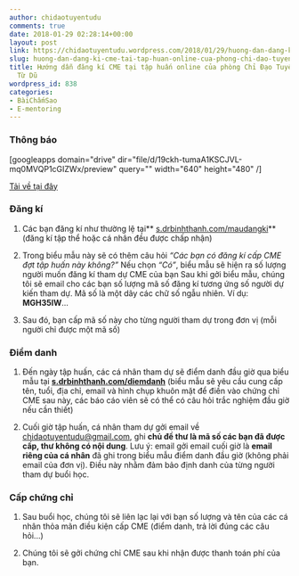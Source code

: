 ```yaml
---
author: chidaotuyentudu
comments: true
date: 2018-01-29 02:28:14+00:00
layout: post
link: https://chidaotuyentudu.wordpress.com/2018/01/29/huong-dan-dang-ki-cme-tai-tap-huan-online-cua-phong-chi-dao-tuyen-benh-vien-tu-du/
slug: huong-dan-dang-ki-cme-tai-tap-huan-online-cua-phong-chi-dao-tuyen-benh-vien-tu-du
title: Hướng dẫn đăng kí CME tại tập huấn online của phòng Chỉ Đạo Tuyến - bệnh viện
  Từ Dũ
wordpress_id: 838
categories:
- BàiChấmSao
- E-mentoring
---
```


### Thông báo


[googleapps domain="drive" dir="file/d/19ckh-tumaA1KSCJVL-mq0MVQP1cGIZWx/preview" query="" width="640" height="480" /]

[Tải về tại đây](https://drive.google.com/file/d/19ckh-tumaA1KSCJVL-mq0MVQP1cGIZWx/view?usp=sharing)


### Đăng kí





 	
  1. Các bạn đăng kí như thường lệ tại** [s.drbinhthanh.com/maudangki](http://s.drbinhthanh.com/maudangki)** (đăng kí tập thể hoặc cá nhân đều được chấp nhận)

 	
  2. Trong biểu mẫu này sẽ có thêm câu hỏi _“Các bạn có đăng kí cấp CME đợt tập huấn này không?”_
Nếu chọn _“Có”_, biểu mẫu sẽ hiện ra số lượng người muốn đăng kí tham dự CME của bạn
Sau khi gởi biểu mẫu, chúng tôi sẽ email cho các bạn số lượng mã số đăng kí tương ứng số người dự kiến tham dự. Mã số là một dãy các chữ số ngẫu nhiên. Ví dụ: **MGH35IW**...

 	
  3. Sau đó, bạn cấp mã số này cho từng người tham dự trong đơn vị (mỗi người chỉ được một mã số)


<!-- more -->


### Điểm danh





 	
  1. Đến ngày tập huấn, các cá nhân tham dự sẽ điểm danh đầu giờ qua biểu mẫu tại **[s.drbinhthanh.com/diemdanh](http://s.drbinhthanh.com/diemdanh)** (biểu mẫu sẽ yêu cầu cung cấp tên, tuổi, địa chỉ, email và hình chụp khuôn mặt để điền vào chứng chỉ CME sau này, các báo cáo viên sẽ có thể có câu hỏi trắc nghiệm đầu giờ nếu cần thiết)

 	
  2. Cuối giờ tập huấn, cá nhân tham dự gởi email về[ chidaotuyentudu@gmail.com](mailto:chidaotuyentudu@gmail.com), ghi **chủ đề thư là mã số các bạn đã được cấp, thư không có nội dung**. Lưu ý: email gởi email cuối giờ là **email riêng của cá nhân** đã ghi trong biểu mẫu điểm danh đầu giờ (không phải email của đơn vị). Điều này nhằm đảm bảo định danh của từng người tham dự buổi học.




### Cấp chứng chỉ





 	
  1. Sau buổi học, chúng tôi sẽ liên lạc lại với bạn số lượng và tên của các cá nhân thỏa mãn điều kiện cấp CME (điểm danh, trả lời đúng các câu hỏi...)

 	
  2. Chúng tôi sẽ gởi chứng chỉ CME sau khi nhận được thanh toán phí của bạn.


